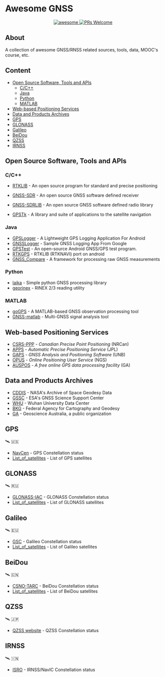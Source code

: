 # Awesome GNSS 

<p align=center>
 <a href="https://github.com/hdkarimi/awesome-gnss">
  <img alt="awesome" src="https://awesome.re/badge-flat.svg"/>
 </a>
 <a href="https://github.com/hdkarimi/awesome-gnss">
  <img alt="PRs Welcome" src="https://img.shields.io/badge/PRs-welcome-brightgreen.svg"/>
 </a>
</p>


## About
A collection of awesome GNSS/RNSS related sources, tools, data, MOOC's course, etc.


## Content
- [Open Source Software, Tools and APIs](#open-source-software-tools-and-apis)
  - [C/C++](#cc)
  - [Java](#java)
  - [Python](#python)
  - [MATLAB](#matlab)
- [Web-based Positioning Services](#Web-based-positioning-services)
- [Data and Products Archives](#data-and-products-archives)
- [GPS](#gps)
- [GLONASS](#glonass)
- [Galileo](#galileo)
- [BeiDou](#beidou)
- [QZSS](#qzss)
- [IRNSS](#irnss)


## Open Source Software, Tools and APIs
### C/C++
- [RTKLIB](https://github.com/tomojitakasu/RTKLIB) - An open source program for standard and precise positioning
- [GNSS-SDR](https://github.com/gnss-sdr/gnss-sdr) - An open source GNSS software defined receiver
- [GNSS-SDRLIB](https://github.com/taroz/GNSS-SDRLIB) - An open source GNSS software defined radio library

- [GPSTk](https://github.com/SGL-UT/GPSTk) - A library and suite of applications to the satellite navigation

### Java
- [GPSLogger](https://github.com/mendhak/gpslogger) - A Lightweight GPS Logging Application For Android
- [GNSSLogger](https://github.com/google/gps-measurement-tools) - Sample GNSS Logging App From Google
- [GPSTest](https://github.com/barbeau/gpstest) - An open-source Android GNSS/GPS test program.
- [RTKGPS](https://github.com/illarionov/RtkGps) - RTKLIB (RTKNAVI) port on android
- [GNSS_Compare](https://github.com/TheGalfins/GNSS_Compare) - A framework for processing raw GNSS measurements

### Python
- [laika](https://github.com/commaai/laika) - Simple python GNSS processing library 
- [georinex](https://github.com/geospace-code/georinex) - RINEX 2/3 reading utility

### MATLAB
- [goGPS](https://github.com/goGPS-Project/goGPS_MATLAB) - A MATLAB-based GNSS observation processing tool
- [GNSS-matlab](https://github.com/danipascual/GNSS-matlab) - Multi-GNSS signal analysis tool


## Web-based Positioning Services
- [CSRS-PPP](https://webapp.geod.nrcan.gc.ca/geod/tools-outils/ppp.php?locale=en) - *Canadian Precise Point Positioning* (NRCan)
- [APPS](http://apps.gdgps.net/) - *Automatic Precise Positioning Service* (JPL)
- [GAPS](http://gaps.gge.unb.ca/) - *GNSS Analysis and Positioning Software* (UNB)
- [OPUS](https://www.ngs.noaa.gov/OPUS/) - *Online Positioning User Service* (NGS)
- [AUSPOS](http://www.ga.gov.au/bin/gps.pl) - *A free online GPS data processing facility* (GA)


## Data and Products Archives
- [CDDIS](https://cddis.nasa.gov/) - NASA's Archive of Space Geodesy Data
- [GSSC](https://gssc.esa.int/) - ESA's GNSS Science Support Center
- [WHU](http://www.igs.gnsswhu.cn/) - Wuhan University Data Center
- [BKG](https://igs.bkg.bund.de/) - Federal Agency for Cartography and Geodesy 
- [GA](https://www.ga.gov.au/home) - Geoscience Australia, a public organization


## GPS
:artificial_satellite: :us:
- [NavCen](https://www.navcen.uscg.gov/) - GPS Constellation status
- [List_of_satellites](https://en.wikipedia.org/wiki/List_of_GPS_satellites) - List of GPS satellites


## GLONASS 
:artificial_satellite: :ru:
- [GLONASS-IAC](https://www.glonass-iac.ru/en/) - GLONASS Constellation status
- [List_of_satellites](https://en.wikipedia.org/wiki/List_of_GLONASS_satellites) - List of GLONASS satellites
 
 
## Galileo 
:artificial_satellite: :eu:
- [GSC](https://www.gsc-europa.eu/) - Galileo Constellation status
- [List_of_satellites](https://en.wikipedia.org/wiki/List_of_Galileo_satellites) - List of Galileo satellites


## BeiDou 
:artificial_satellite: :cn:
- [CSNO-TARC](http://www.csno-tarc.cn/) - BeiDou Constellation status
- [List_of_satellites](https://en.wikipedia.org/wiki/List_of_BeiDou_satellites) - List of BeiDou satellites


## QZSS
:artificial_satellite: :jp:
- [QZSS website](https://qzss.go.jp/en/index.html) - QZSS Constellation status


## IRNSS
:artificial_satellite: :india:
- [ISRO](https://www.isro.gov.in/irnss-programme) - IRNSS/NavIC Constellation status

